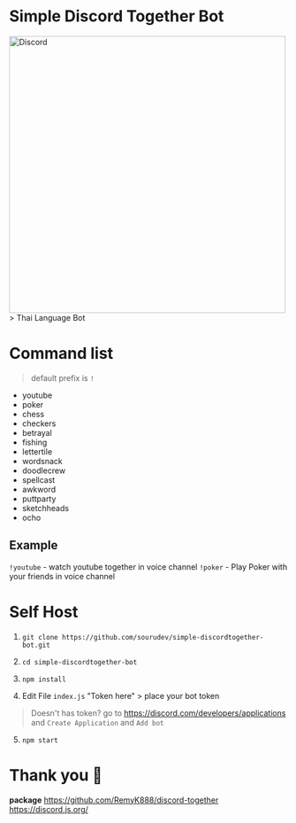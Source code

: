 # **Simple Discord Together Bot**
<a href="https://discord.com/oauth2/authorize?client_id=964567285362745395&scope=bot&permissions=8" target="_blank">
  <img align="center" alt="Discord" width="500px" src="https://i.imgur.com/Obzow2N.png" />
</a>
> Thai Language Bot

# Command list

> default prefix is `!`

 - youtube
 - poker
 - chess
 - checkers
 - betrayal
 - fishing
 - lettertile
 - wordsnack
 - doodlecrew
 - spellcast
 - awkword
 - puttparty
 - sketchheads
 - ocho

## Example
`!youtube`  - watch youtube together in voice channel
`!poker` - Play Poker with your friends in voice channel

# Self Host
1.   `git clone https://github.com/sourudev/simple-discordtogether-bot.git`

2.  `cd simple-discordtogether-bot`

3. `npm install`
4. Edit File `index.js` "Token here"  > place your bot token 

> Doesn't has token? go to https://discord.com/developers/applications and
>  `Create Application` and `Add bot`
5. `npm start`

# Thank you 🎇
**package**
https://github.com/RemyK888/discord-together
https://discord.js.org/

